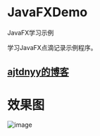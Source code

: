 # JavaFXDemo
JavaFX学习示例

学习JavaFX点滴记录示例程序。
## <a href='http://www.vbox.top?from=github' target='_blank'>ajtdnyy的博客</a>

# 效果图
![image](http://www.vbox.top/wp-content/uploads/2017/09/fx54.jpg)